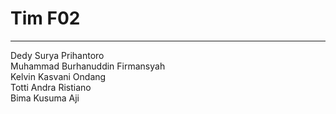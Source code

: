 # Tim F02
--------------

Dedy Surya Prihantoro  
Muhammad Burhanuddin Firmansyah  
Kelvin Kasvani Ondang  
Totti Andra Ristiano  
Bima Kusuma Aji
